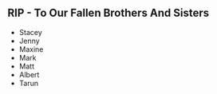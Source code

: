 ## RIP - To Our Fallen Brothers And Sisters
- Stacey
- Jenny
- Maxine
- Mark
- Matt
- Albert
- Tarun

